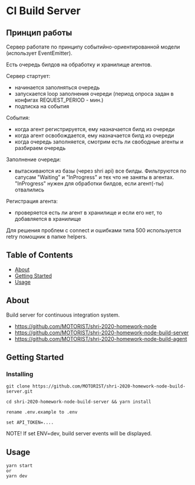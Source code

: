 # CI Build Server

## Принцип работы
Сервер работате по принципу событийно-ориентированной модели (использует EventEmitter).

Есть очередь билдов на обработку и хранилище агентов. 

Сервер стартует:
- начинается заполняться очередь
- запускается loop заполнения очереди (период опроса задан в конфигах REQUEST_PERIOD - мин.)
- подписка на события

События:
- когда агент регистрируется, ему назначается билд из очереди
- когда агент освобождается, ему назначается билд из очереди
- когда очередь заполняется, смотрим есть ли свободные агенты и разбираем очередь

Заполнение очереди:
- вытаскиваются из базы (через shri api) все билды. Фильтруются по сатусам "Waiting" и "InProgress" и тех что не заняты в агентах. "InProgress" нужен для обработки билдов, если агент(-ты) отвалились

Регистрация агента:
- проверяется есть ли агент в хранилище и если его нет, то добавляется в хранилище

Для решения проблем с connect и ошибками типа 500 используется retry помощник в папке helpers.

## Table of Contents

- [About](#about)
- [Getting Started](#getting_started)
- [Usage](#usage)

## About <a name = "about"></a>

Build server for continuous integration system.
- https://github.com/MOTORIST/shri-2020-homework-node
- https://github.com/MOTORIST/shri-2020-homework-node-build-server
- https://github.com/MOTORIST/shri-2020-homework-node-build-agent

## Getting Started <a name = "getting_started"></a>

### Installing

```
git clone https://github.com/MOTORIST/shri-2020-homework-node-build-server.git

cd shri-2020-homework-node-build-server && yarn install

rename .env.example to .env

set API_TOKEN=....
```

NOTE! If set ENV=dev, build server events will be displayed.

## Usage <a name = "usage"></a>

```
yarn start
or 
yarn dev
```
